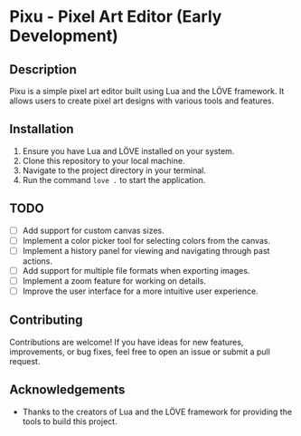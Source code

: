 # Pixu - Pixel Art Editor (Early Development)

## Description

Pixu is a simple pixel art editor built using Lua and the LÖVE framework. It allows users to create pixel art designs with various tools and features.

## Installation

1. Ensure you have Lua and LÖVE installed on your system.
2. Clone this repository to your local machine.
3. Navigate to the project directory in your terminal.
4. Run the command `love .` to start the application.

## TODO

- [ ] Add support for custom canvas sizes.
- [ ] Implement a color picker tool for selecting colors from the canvas.
- [ ] Implement a history panel for viewing and navigating through past actions.
- [ ] Add support for multiple file formats when exporting images.
- [ ] Implement a zoom feature for working on details.
- [ ] Improve the user interface for a more intuitive user experience.

## Contributing

Contributions are welcome! If you have ideas for new features, improvements, or bug fixes, feel free to open an issue or submit a pull request.

## Acknowledgements

- Thanks to the creators of Lua and the LÖVE framework for providing the tools to build this project.
